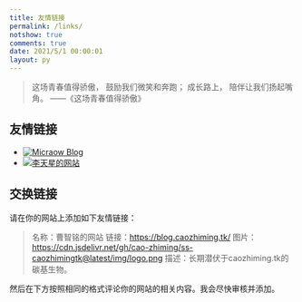 ```yaml
---
title: 友情链接
permalink: /links/
notshow: true
comments: true
date: 2021/5/1 00:00:01
layout: py
---
```


> 这场青春值得骄傲，
> 鼓励我们微笑和奔跑；
>成长路上，
>陪伴让我们扬起嘴角。
>      ——《这场青春值得骄傲》

## 友情链接

<!-- more -->

- [![Micraow Blog](https://cdn.jsdelivr.net/gh/Micraow/pics/favicon.png)](https://msblog.ml "Micraow Blog")
- [![李天星的网站](https://ss.caozhiming.tk//img//litianxing-logo.png)](http://82.156.235.117 "李天星的网站")

## 交换链接

请在你的网站上添加如下友情链接：

> 名称：曹智铭的网站
> 链接：https://blog.caozhiming.tk/
> 图片：https://cdn.jsdelivr.net/gh/cao-zhiming/ss-caozhimingtk@latest/img/logo.png
> 描述：长期潜伏于caozhiming.tk的碳基生物。

然后在下方按照相同的格式评论你的网站的相关内容。我会尽快审核并添加。
